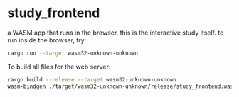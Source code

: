 # study_frontend

a WASM app that runs in the browser. this is the interactive study itself. to run inside the browser, try:

```sh
cargo run --target wasm32-unknown-unknown
```

To build all files for the web server:

```sh
cargo build --release --target wasm32-unknown-unknown
wasm-bindgen ./target/wasm32-unknown-unknown/release/study_frontend.wasm --target web --out-dir ./out --no-typescript
```
